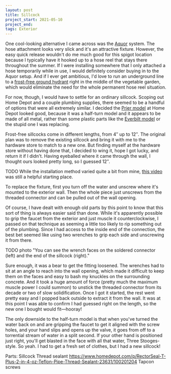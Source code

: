 ```yaml
---
layout: post
title: Sillcock
project_start: 2021-05-10
project_end:
tags: Exterior
---
```




One cool-looking alternative I came across was the [Aquor](https://aquorwatersystems.com/) system.
The hose attachment looks very slick and it's an attractive fixture.
However, the easy quick release wouldn't do me much good for this spigot location because I typically have it hooked up to a hose reel that stays there throughout the summer.
If I were installing somewhere that I only attached a hose temporarily while in use, I would definitely consider buying in to the Aquor setup.
And if I ever get ambitious, I'd love to run an underground line to a [frost-free ground hydrant](https://aquorwatersystems.com/shop/ground-hydrant-v1/) right in the middle of the vegetable garden, which would eliminate the need for the whole permanent hose reel situation.

For now, though, I would have to settle for an ordinary sillcock.
Scoping out Home Depot and a couple plumbing supplies, there seemed to be a handful of options that were all extremely similar.
I decided the [Prier model](https://www.homedepot.com/p/Prier-Products-1-2-in-x-12-in-Brass-MPT-x-S-Half-Turn-Frost-Free-Anti-Siphon-Outdoor-Faucet-Sillcock-Valve-478-12/306285380) at Home Depot looked good, because it was a half-turn model and it appears to be made of all metal, rather than some plastic parts like the [Everbilt model](https://www.homedepot.com/p/Everbilt-3-4-in-x-12-in-Brass-MIP-x-MHT-Sillcock-VFFASPG19EB/205816585) or the stupid one I was replacing.

Frost-free sillcocks come in different lengths, from 4″ up to 12″.
The original plan was to remove the existing sillcock and bring it with me to the hardware store to match to a new one.
But finding myself at the hardware store without having done that, I decided to wing it, hope I got lucky, and return it if I didn't.
Having eyeballed where it came through the wall, I thought ours looked pretty long, so I guessed 12″.

TODO While the installation method varied quite a bit from mine, [this video](https://www.youtube.com/watch?v=Ken6iYx0Y1g) was still a helpful starting place.

To replace the fixture, first you turn off the water and unscrew where it's mounted to the exterior wall.
Then the whole piece just unscrews from the threaded connector and can be pulled out of the wall opening.

Of course, I have dealt with enough old parts by this point to know that this sort of thing is always easier said than done.
While it's apparently possible to grip the faucet from the exterior and just muscle it counterclockwise, I passed on that technique as seeming a little too likely to rip something out of the plumbing.
Since I had access to the inside end of the connection, the best bet seemed like using two wrenches to grip each side and unscrewing it from there.

TODO photo "You can see the wrench faces on the soldered connector (left) and the end of the sillcock (right)."

Sure enough, it was a bear to get the fitting loosened.
The wrenches had to sit at an angle to reach into the wall opening, which made it difficult to keep them on the faces and easy to bash my knuckles on the surrounding concrete.
And it took a huge amount of force (pretty much the maximum muscle power I could summon) to unstick the threaded connector from its decade or two of slow solidification.
Once I got it started, the rest went pretty easy and I popped back outside to extract it from the wall.
It was at this point I was able to confirm I had guessed right on the length, so the new one I bought would fit—hooray!



The only downside to the half-turn model is that when you've turned the water back on and are gripping the faucet to get it aligned with the screw holes, and your hand slips and opens up the valve, it goes from off to a torrential stream of water in a split second.
If your other hand is positioned just right, you'll get blasted in the face with all that water, Three Stooges-style.
So yeah.
I had to get a fresh set of clothes, but I had a new sillcock!



Parts:
Sillcock
Thread sealant https://www.homedepot.com/p/RectorSeal-T-Plus-2-in-4-oz-Teflon-Pipe-Thread-Sealant-23631/100201204
Tapcon screws
